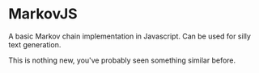 MarkovJS
========

A basic Markov chain implementation in Javascript. Can be used for silly text generation.

This is nothing new, you've probably seen something similar before.
